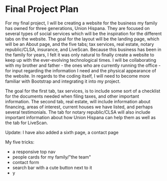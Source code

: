 # Final Project Plan
For my final project, I will be creating a website for the business my family has owned for three generations, Union Hispana. 
They are focused on several types of social services which will be the inspiration for the different tabs on the website.
The goal for the layout will be the landing page, which will be an About page, and the five tabs; tax services, real estate, 
notary republic/CLSA, insurance, and LiveScan. Because this business has been in the family for years, I felt it was only natural to 
finally create a website to keep up with the ever-evolving technological times. I will be collaborating with my brother and father - the
ones who are currently running the office - for input regarding the information I need and the physical appearance of the website. In regards to the coding itself, I will need to become more familiar with Bootstrap and integrating it into my project.

The goal for the first tab, tax services, is to include some sort of a checklist for the documents needed when filing taxes, and other important information. The second tab, real estate, will include information about financing, areas of interest, current houses we have listed, and perhaps several testimonials. The tab for notary republic/CLSA will also include important information about how Union Hispana can help them as well as the tab for LiveScan.

Update: I have also added a sixth page, a contact page

My five tricks:
- a responsive top nav
- people cards for my family/"the team"
- contact form
- search bar with a cute button next to it
- y